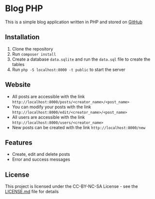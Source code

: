 # Blog PHP

This is a simple blog application written in PHP and stored on [GitHub](https://github.com/Rignchen/Php-blog)

## Installation
1. Clone the repository
2. Run `composer install`
3. Create a database `data.sqlite` and run the `data.sql` file to create the tables
4. Run `php -S localhost:8000 -t public` to start the server

## Website
- All posts are accessible with the link `http://localhost:8000/posts/<creator_name>/<post_name>`
- You can modify your posts with the link `http://localhost:8000/edit/<creator_name>/<post_name>`
- All users are accessible with the link `http://localhost:8000/users/<creator_name>`
- New posts can be created with the link `http://localhost:8000/new`

## Features
- Create, edit and delete posts
- Error and success messages

## License
This project is licensed under the CC-BY-NC-SA License - see the [LICENSE.md](LICENSE.md) file for details
